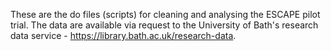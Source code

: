 These are the do files (scripts) for cleaning and analysing the ESCAPE pilot trial. The data are available via request to the University of Bath's research data service - https://library.bath.ac.uk/research-data.
